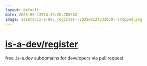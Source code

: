 ```yaml
---
layout: default
date: 2025-08-13T14:39:28.785852
image: assets/is-a-dev_register--20250812T233050--cropped.png
---
```


# [is-a-dev/register](https://github.com/is-a-dev/register)

free .is-a.dev subdomains for developers via pull request
